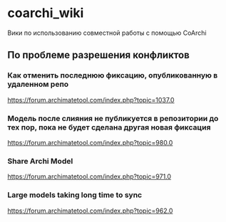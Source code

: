 # coarchi_wiki
Вики по использованию совместной работы с помощью CoArchi

## По проблеме разрешения конфликтов

### Как отменить последнюю фиксацию, опубликованную в удаленном репо

https://forum.archimatetool.com/index.php?topic=1037.0

### Модель после слияния не публикуется в репозитории до тех пор, пока не будет сделана другая новая фиксация

https://forum.archimatetool.com/index.php?topic=980.0

### Share Archi Model
https://forum.archimatetool.com/index.php?topic=971.0

### Large models taking long time to sync
https://forum.archimatetool.com/index.php?topic=962.0

